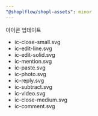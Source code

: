 ```yaml
---
"@shoplflow/shopl-assets": minor
---
```

아이콘 업데이트

- ic-close-small.svg
- ic-edit-line.svg
- ic-edit-solid.svg
- ic-mention.svg
- ic-paste.svg
- ic-photo.svg
- ic-reply.svg
- ic-subtract.svg
- ic-video.svg
- ic-close-medium.svg
- ic-comment.svg
